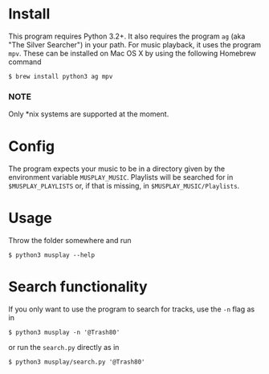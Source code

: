 # Install

This program requires Python 3.2+.
It also requires the program `ag` (aka "The Silver Searcher") in your path.
For music playback, it uses the program `mpv`.
These can be installed on Mac OS X by using the following Homebrew command

```
$ brew install python3 ag mpv
```

### NOTE

Only \*nix systems are supported at the moment.


# Config

The program expects your music to be in a directory given by the environment
variable `MUSPLAY_MUSIC`. Playlists will be searched for in `$MUSPLAY_PLAYLISTS`
or, if that is missing, in `$MUSPLAY_MUSIC/Playlists`.


# Usage

Throw the folder somewhere and run
```
$ python3 musplay --help
```


# Search functionality

If you only want to use the program to search for tracks, use the `-n` flag as in
```
$ python3 musplay -n '@Trash80'
```
or run the `search.py` directly as in
```
$ python3 musplay/search.py '@Trash80'
```
